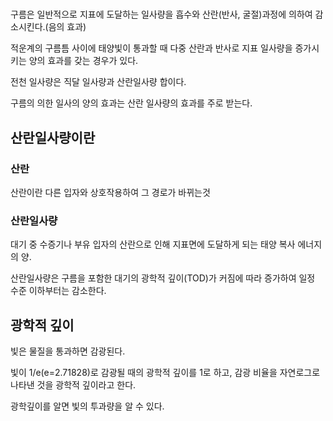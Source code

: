 # 
구름은 일반적으로 지표에 도달하는 일사량을 흡수와 산란(반사, 굴절)과정에 의하여 감소시킨다.(음의 효과)

적운계의 구름틈 사이에 태양빛이 통과할 때 다중 산란과 반사로 지표 일사량을 증가시키는 양의 효과를 갖는 경우가 있다.

전천 일사량은 직달 일사량과 산란일사량 합이다. 

구름의 의한 일사의 양의 효과는 산란 일사량의 효과를 주로 받는다.

## 산란일사량이란
### 산란 
산란이란 다른 입자와 상호작용하여 그 경로가 바뀌는것

### 산란일사량
대기 중 수증기나 부유 입자의 산란으로 인해 지표면에 도달하게 되는 태양 복사 에너지의 양. 

산란일사량은 구름을 포함한 대기의 광학적 깊이(TOD)가 커짐에 따라 증가하여 일정 수준 이하부터는 감소한다.

## 광학적 깊이

빛은 물질을 통과하면 감광된다.

빛이 1/e(e=2.71828)로 감광될 때의 광학적 깊이를 1로 하고, 감광 비율을 자연로그로 나타낸 것을 광학적 깊이라고 한다.

광학깊이를 알면 빛의 투과량을 알 수 있다.



